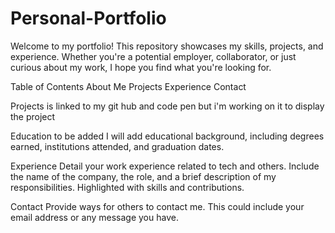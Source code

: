 # Personal-Portfolio 
Welcome to my portfolio! This repository showcases my skills, projects, and experience. Whether you're a potential employer, collaborator, or just curious about my work, I hope you find what you're looking for.

Table of Contents
About Me
Projects
Experience
Contact


Projects
is linked to my git hub and code pen but i'm working on it to display the project 

Education to be added
I will add educational background, including degrees earned, institutions attended, and graduation dates.

Experience
Detail your work experience related to tech and others. Include the name of the company, the role, and a brief description of my responsibilities. Highlighted with skills and contributions.

Contact
Provide ways for others to contact me. This could include your email address or any message you have.
